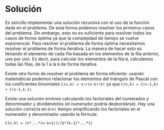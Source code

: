 # Solución
Es sencillo implementar una solución recursiva con el uso de la función dada en el problema. De esta forma podemos resolver los primeros casos del problema. Sin embargo, esto no es suficiente para resolver todos los casos de forma óptima ya que la complejidad de tiempo se vuelve exponencial. Para resolver el problema de forma óptima necesitamos resolver el problema de forma iterativa. La manera de hacer esto es llenando el elemento de cada fila basada en los elementos de la fila anterior, uno por uno. Es decir, para calcular los elementos de la fila `N`, calculamos todas las filas, de la 1 a la `N` de forma iterativa.

Existe otra forma de resolver el problema de forma eficiente: usando matemáticas podemos relacionar los elementos del triángulo de Pascal con los coeficientes binomiales `C(n,k) = n!/(n-k)!k!` 
ya que `C(n,k) = C(n-1,k) + C(n-1,k-1)`.

Existe una solución errónea calculando los factoriales del numerados y denominador y dividiéndolos (el numerador podría desbordarse). Hay una solución correcta en `O(k)` tiempo simplificando los factoriales en el numerador y denominador usando la fórmula:

`C(n,k) = (n*...*(n-k+1))/(k*(k-1)*...*1)`
